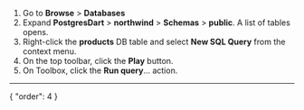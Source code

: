 1. Go to **Browse** > **Databases**
2. Expand **PostgresDart** > **northwind** > **Schemas** > **public**. A list of tables opens.
3. Right-click the **products** DB table and select **New SQL Query** from the context menu.
4. On the top toolbar, click the **Play** button.
5. On Toolbox, click the **Run query**... action.
---
{
  "order": 4
}